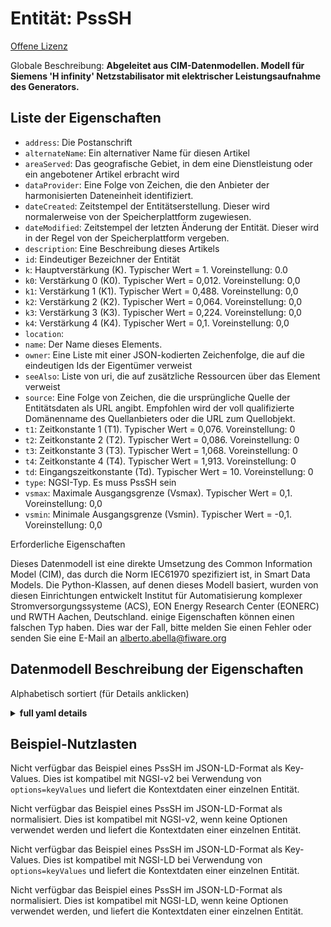 Entität: PssSH  
==============  
[Offene Lizenz](https://github.com/smart-data-models//dataModel.EnergyCIM/blob/master/PssSH/LICENSE.md)  
Globale Beschreibung: **Abgeleitet aus CIM-Datenmodellen. Modell für Siemens 'H infinity' Netzstabilisator mit elektrischer Leistungsaufnahme des Generators.**  

## Liste der Eigenschaften  

- `address`: Die Postanschrift  - `alternateName`: Ein alternativer Name für diesen Artikel  - `areaServed`: Das geografische Gebiet, in dem eine Dienstleistung oder ein angebotener Artikel erbracht wird  - `dataProvider`: Eine Folge von Zeichen, die den Anbieter der harmonisierten Dateneinheit identifiziert.  - `dateCreated`: Zeitstempel der Entitätserstellung. Dieser wird normalerweise von der Speicherplattform zugewiesen.  - `dateModified`: Zeitstempel der letzten Änderung der Entität. Dieser wird in der Regel von der Speicherplattform vergeben.  - `description`: Eine Beschreibung dieses Artikels  - `id`: Eindeutiger Bezeichner der Entität  - `k`: Hauptverstärkung (K).  Typischer Wert = 1. Voreinstellung: 0.0  - `k0`: Verstärkung 0 (K0).  Typischer Wert = 0,012. Voreinstellung: 0,0  - `k1`: Verstärkung 1 (K1).  Typischer Wert = 0,488. Voreinstellung: 0,0  - `k2`: Verstärkung 2 (K2).  Typischer Wert = 0,064. Voreinstellung: 0,0  - `k3`: Verstärkung 3 (K3).  Typischer Wert = 0,224. Voreinstellung: 0,0  - `k4`: Verstärkung 4 (K4).  Typischer Wert = 0,1. Voreinstellung: 0,0  - `location`:   - `name`: Der Name dieses Elements.  - `owner`: Eine Liste mit einer JSON-kodierten Zeichenfolge, die auf die eindeutigen Ids der Eigentümer verweist  - `seeAlso`: Liste von uri, die auf zusätzliche Ressourcen über das Element verweist  - `source`: Eine Folge von Zeichen, die die ursprüngliche Quelle der Entitätsdaten als URL angibt. Empfohlen wird der voll qualifizierte Domänenname des Quellanbieters oder die URL zum Quellobjekt.  - `t1`: Zeitkonstante 1 (T1).  Typischer Wert = 0,076. Voreinstellung: 0  - `t2`: Zeitkonstante 2 (T2).  Typischer Wert = 0,086. Voreinstellung: 0  - `t3`: Zeitkonstante 3 (T3).   Typischer Wert = 1,068. Voreinstellung: 0  - `t4`: Zeitkonstante 4 (T4).  Typischer Wert = 1,913. Voreinstellung: 0  - `td`: Eingangszeitkonstante (Td).  Typischer Wert = 10. Voreinstellung: 0  - `type`: NGSI-Typ. Es muss PssSH sein  - `vsmax`: Maximale Ausgangsgrenze (Vsmax).  Typischer Wert = 0,1. Voreinstellung: 0,0  - `vsmin`: Minimale Ausgangsgrenze (Vsmin).  Typischer Wert = -0,1. Voreinstellung: 0,0    
Erforderliche Eigenschaften  
Dieses Datenmodell ist eine direkte Umsetzung des Common Information Model (CIM), das durch die Norm IEC61970 spezifiziert ist, in Smart Data Models. Die Python-Klassen, auf denen dieses Modell basiert, wurden von diesen Einrichtungen entwickelt Institut für Automatisierung komplexer Stromversorgungssysteme (ACS), EON Energy Research Center (EONERC) und RWTH Aachen, Deutschland. einige Eigenschaften können einen falschen Typ haben. Dies war der Fall, bitte melden Sie einen Fehler oder senden Sie eine E-Mail an alberto.abella@fiware.org  
## Datenmodell Beschreibung der Eigenschaften  
Alphabetisch sortiert (für Details anklicken)  
<details><summary><strong>full yaml details</strong></summary>    
```yaml  
PssSH:    
  description: 'Adapted from CIM data models. Model for Siemens ''H infinity'' power system stabilizer with generator electrical power input.'    
  properties:    
    address:    
      description: 'The mailing address'    
      properties:    
        addressCountry:    
          description: 'Property. The country. For example, Spain. Model:''https://schema.org/addressCountry'''    
          type: string    
        addressLocality:    
          description: 'Property. The locality in which the street address is, and which is in the region. Model:''https://schema.org/addressLocality'''    
          type: string    
        addressRegion:    
          description: 'Property. The region in which the locality is, and which is in the country. Model:''https://schema.org/addressRegion'''    
          type: string    
        areaServed:    
          description: 'Property. The geographic area where a service or offered item is provided. Model:''https://schema.org/areaServed'''    
          type: string    
        postOfficeBoxNumber:    
          description: 'Property. The post office box number for PO box addresses. For example, Spain. Model:''https://schema.org/postOfficeBoxNumber'''    
          type: string    
        postalCode:    
          description: 'Property. The postal code. For example, Spain. Model:''https://schema.org/https://schema.org/postalCode'''    
          type: string    
        streetAddress:    
          description: 'Property. The street address. Model:''https://schema.org/streetAddress'''    
          type: string    
      type: Property    
      x-ngsi:    
        model: https://schema.org/address    
    alternateName:    
      description: 'An alternative name for this item'    
      type: Property    
    areaServed:    
      description: 'The geographic area where a service or offered item is provided'    
      type: Property    
      x-ngsi:    
        model: https://schema.org/Text    
    dataProvider:    
      description: 'A sequence of characters identifying the provider of the harmonised data entity.'    
      type: Property    
    dateCreated:    
      description: 'Entity creation timestamp. This will usually be allocated by the storage platform.'    
      format: date-time    
      type: Property    
    dateModified:    
      description: 'Timestamp of the last modification of the entity. This will usually be allocated by the storage platform.'    
      format: date-time    
      type: Property    
    description:    
      description: 'A description of this item'    
      type: Property    
    id:    
      anyOf: &psssh_-_properties_-_owner_-_items_-_anyof    
        - description: 'Property. Identifier format of any NGSI entity'    
          maxLength: 256    
          minLength: 1    
          pattern: ^[\w\-\.\{\}\$\+\*\[\]`|~^@!,:\\]+$    
          type: string    
        - description: 'Property. Identifier format of any NGSI entity'    
          format: uri    
          type: string    
      description: 'Unique identifier of the entity'    
      type: Property    
    k:    
      description: 'Main gain (K).  Typical Value = 1. Default: 0.0'    
      type: number    
      x-ngsi:    
        model: https://schema.org/Number    
    k0:    
      description: 'Gain 0 (K0).  Typical Value = 0.012. Default: 0.0'    
      type: number    
      x-ngsi:    
        model: https://schema.org/Number    
    k1:    
      description: 'Gain 1 (K1).  Typical Value = 0.488. Default: 0.0'    
      type: number    
      x-ngsi:    
        model: https://schema.org/Number    
    k2:    
      description: 'Gain 2 (K2).  Typical Value = 0.064. Default: 0.0'    
      type: number    
      x-ngsi:    
        model: https://schema.org/Number    
    k3:    
      description: 'Gain 3 (K3).  Typical Value = 0.224. Default: 0.0'    
      type: number    
      x-ngsi:    
        model: https://schema.org/Number    
    k4:    
      description: 'Gain 4 (K4).  Typical Value = 0.1. Default: 0.0'    
      type: number    
      x-ngsi:    
        model: https://schema.org/Number    
    location:    
      $id: https://geojson.org/schema/Geometry.json    
      $schema: "http://json-schema.org/draft-07/schema#"    
      oneOf:    
        - properties:    
            bbox:    
              items:    
                type: number    
              minItems: 4    
              type: array    
            coordinates:    
              items:    
                type: number    
              minItems: 2    
              type: array    
            type:    
              enum:    
                - Point    
              type: string    
          required:    
            - type    
            - coordinates    
          title: 'GeoJSON Point'    
          type: object    
        - properties:    
            bbox:    
              items:    
                type: number    
              minItems: 4    
              type: array    
            coordinates:    
              items:    
                items:    
                  type: number    
                minItems: 2    
                type: array    
              minItems: 2    
              type: array    
            type:    
              enum:    
                - LineString    
              type: string    
          required:    
            - type    
            - coordinates    
          title: 'GeoJSON LineString'    
          type: object    
        - properties:    
            bbox:    
              items:    
                type: number    
              minItems: 4    
              type: array    
            coordinates:    
              items:    
                items:    
                  items:    
                    type: number    
                  minItems: 2    
                  type: array    
                minItems: 4    
                type: array    
              type: array    
            type:    
              enum:    
                - Polygon    
              type: string    
          required:    
            - type    
            - coordinates    
          title: 'GeoJSON Polygon'    
          type: object    
        - properties:    
            bbox:    
              items:    
                type: number    
              minItems: 4    
              type: array    
            coordinates:    
              items:    
                items:    
                  type: number    
                minItems: 2    
                type: array    
              type: array    
            type:    
              enum:    
                - MultiPoint    
              type: string    
          required:    
            - type    
            - coordinates    
          title: 'GeoJSON MultiPoint'    
          type: object    
        - properties:    
            bbox:    
              items:    
                type: number    
              minItems: 4    
              type: array    
            coordinates:    
              items:    
                items:    
                  items:    
                    type: number    
                  minItems: 2    
                  type: array    
                minItems: 2    
                type: array    
              type: array    
            type:    
              enum:    
                - MultiLineString    
              type: string    
          required:    
            - type    
            - coordinates    
          title: 'GeoJSON MultiLineString'    
          type: object    
        - properties:    
            bbox:    
              items:    
                type: number    
              minItems: 4    
              type: array    
            coordinates:    
              items:    
                items:    
                  items:    
                    items:    
                      type: number    
                    minItems: 2    
                    type: array    
                  minItems: 4    
                  type: array    
                type: array    
              type: array    
            type:    
              enum:    
                - MultiPolygon    
              type: string    
          required:    
            - type    
            - coordinates    
          title: 'GeoJSON MultiPolygon'    
          type: object    
      title: 'GeoJSON Geometry'    
    name:    
      description: 'The name of this item.'    
      type: Property    
    owner:    
      description: 'A List containing a JSON encoded sequence of characters referencing the unique Ids of the owner(s)'    
      items:    
        anyOf: *psssh_-_properties_-_owner_-_items_-_anyof    
        description: 'Property. Unique identifier of the entity'    
      type: Property    
    seeAlso:    
      description: 'list of uri pointing to additional resources about the item'    
      oneOf:    
        - items:    
            - format: uri    
              type: string    
          minItems: 1    
          type: array    
        - format: uri    
          type: string    
      type: Property    
    source:    
      description: 'A sequence of characters giving the original source of the entity data as a URL. Recommended to be the fully qualified domain name of the source provider, or the URL to the source object.'    
      type: Property    
    t1:    
      description: 'Time constant 1 (T1).  Typical Value = 0.076. Default: 0'    
      type: number    
      x-ngsi:    
        model: https://schema.org/Number    
    t2:    
      description: 'Time constant 2 (T2).  Typical Value = 0.086. Default: 0'    
      type: number    
      x-ngsi:    
        model: https://schema.org/Number    
    t3:    
      description: 'Time constant 3 (T3).   Typical Value = 1.068. Default: 0'    
      type: number    
      x-ngsi:    
        model: https://schema.org/Number    
    t4:    
      description: 'Time constant 4 (T4).  Typical Value = 1.913. Default: 0'    
      type: number    
      x-ngsi:    
        model: https://schema.org/Number    
    td:    
      description: 'Input time constant (Td).  Typical Value = 10. Default: 0'    
      type: number    
      x-ngsi:    
        model: https://schema.org/Number    
    type:    
      description: 'NGSI type. It has to be PssSH'    
      enum:    
        - PssSH    
      type: Property    
    vsmax:    
      description: 'Output maximum limit (Vsmax).  Typical Value = 0.1. Default: 0.0'    
      type: number    
      x-ngsi:    
        model: https://schema.org/Number    
    vsmin:    
      description: 'Output minimum limit (Vsmin).  Typical Value = -0.1. Default: 0.0'    
      type: number    
      x-ngsi:    
        model: https://schema.org/Number    
  required: []    
  type: object    
```  
</details>    
## Beispiel-Nutzlasten  
Nicht verfügbar das Beispiel eines PssSH im JSON-LD-Format als Key-Values. Dies ist kompatibel mit NGSI-v2 bei Verwendung von `options=keyValues` und liefert die Kontextdaten einer einzelnen Entität.  
Nicht verfügbar das Beispiel eines PssSH im JSON-LD-Format als normalisiert. Dies ist kompatibel mit NGSI-v2, wenn keine Optionen verwendet werden und liefert die Kontextdaten einer einzelnen Entität.  
Nicht verfügbar das Beispiel eines PssSH im JSON-LD-Format als Key-Values. Dies ist kompatibel mit NGSI-LD bei Verwendung von `options=keyValues` und liefert die Kontextdaten einer einzelnen Entität.  
Nicht verfügbar das Beispiel eines PssSH im JSON-LD-Format als normalisiert. Dies ist kompatibel mit NGSI-LD, wenn keine Optionen verwendet werden, und liefert die Kontextdaten einer einzelnen Entität.  
